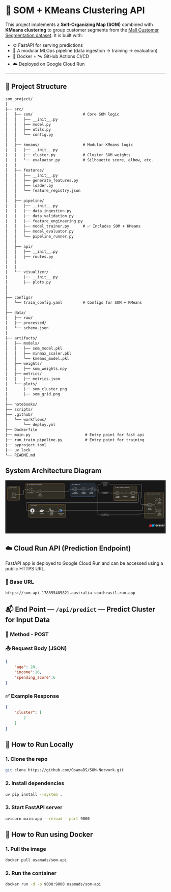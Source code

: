 # 🧠 SOM + KMeans Clustering API

This project implements a **Self-Organizing Map (SOM)** combined with **KMeans clustering** to group customer segments from the [Mall Customer Segmentation dataset](https://www.kaggle.com/datasets/vjchoudhary7/customer-segmentation-tutorial). It is built with:

- ⚙️ FastAPI for serving predictions
- 🧪 A modular MLOps pipeline (data ingestion → training → evaluation)
- 🐳 Docker + 🛰️ GitHub Actions CI/CD
- ☁️ Deployed on Google Cloud Run

---

## 📁 Project Structure

```text
som_project/
│
├── src/
│   ├── som/                      # Core SOM logic
│   │   ├── __init__.py
│   │   ├── model.py
│   │   ├── utils.py
│   │   └── config.py
│   │
│   ├── kmeans/                   # Modular KMeans logic
│   │   ├── __init__.py
│   │   ├── cluster.py            # Cluster SOM weights
│   │   └── evaluator.py          # Silhouette score, elbow, etc.
│   │
│   ├── features/
│   │   ├── __init__.py
│   │   ├── generate_features.py
│   │   ├── loader.py
│   │   └── feature_registry.json
│   │
│   ├── pipeline/
│   │   ├── __init__.py
│   │   ├── data_ingestion.py
│   │   ├── data_validation.py
│   │   ├── feature_engineering.py
│   │   ├── model_trainer.py      # ✅ Includes SOM + KMeans
│   │   ├── model_evaluator.py
│   │   └── pipeline_runner.py
│   │
│   ├── api/
│   │   ├── __init__.py
│   │   ├── routes.py
│   │   
│   │
│   └── visualizer/
│       ├── __init__.py
│       ├── plots.py
│       
│
├── configs/
│   └── train_config.yaml         # Configs for SOM + KMeans
│
├── data/
│   ├── raw/
│   ├── processed/
│   └── schema.json
│
├── artifacts/
│   ├── models/
│   │   ├── som_model.pkl
│   │   ├── minmax_scaler.pkl
│   │   └── kmeans_model.pkl
│   ├── weights/
│   │   ├── som_weights.npy
│   ├── metrics/
│   │   ├── metrics.json
│   └── plots/
│       ├── som_cluster.png
│       ├── som_grid.png
│
├── notebooks/
├── scripts/
├── .github/
│   └── workflows/
│       └── deploy.yml
├── Dockerfile
├── main.py                        # Entry point for fast api
├── run_train_pipeline.py          # Entry point for training 
├── pyproject.toml
├── uv.lock
└── README.md
```

## System Architecture Diagram
![alt text](diagram-export-7-13-2025-12_23_11-PM.png)

## ☁️ Cloud Run API (Prediction Endpoint)

FastAPI app is deployed to Google Cloud Run and can be accessed using a public HTTPS URL.

### 🔗 Base URL

```bash
https://som-api-178855485821.australia-southeast1.run.app
```

## 📬 End Point — `/api/predict` — Predict Cluster for Input Data

### 🔧 Method - POST

### 📤 Request Body (JSON)

```json
{
    "age": 20,
    "income":16,
    "spending_score":6
}
```

### ✅ Example Response

```json
{
    "cluster": [
        2
    ]
}
```

## 🚀 How to Run Locally

### 1. Clone the repo

```bash
git clone https://github.com/OsamaDS/SOM-Network.git
```

### 2. Install dependencies

```bash
uv pip install --system .
```

### 3. Start FastAPI server

```bash
uvicorn main:app --reload --port 9000
```

## 🚀 How to Run using Docker

### 1. Pull the image

```bash
docker pull osamads/som-api
```

### 2. Run the container

```bash
docker run -d -p 9000:9000 osamads/som-api
```

